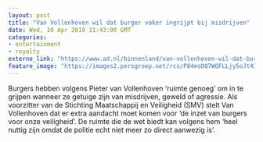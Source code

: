 ```yaml
---
layout: post
title: "Van Vollenhoven wil dat burger vaker ingrijpt bij misdrijven"
date: Wed, 10 Apr 2019 11:43:00 GMT
categories: 
- entertainment 
- royalty 
externe_link: "https://www.ad.nl/binnenland/van-vollenhoven-wil-dat-burger-vaker-ingrijpt-bij-misdrijven~afe44ca5/"
feature_image: "https://images2.persgroep.net/rcs/P84eoDQ7WQFLLjy5oJt4IfxUSfU/diocontent/145131232/_fitwidth/400/?appId=21791a8992982cd8da851550a453bd7f&quality=0.7"
---
```


Burgers hebben volgens Pieter van Vollenhoven ‘ruimte genoeg’ om in te grijpen wanneer ze getuige zijn van misdrijven, geweld of agressie. Als voorzitter van de Stichting Maatschappij en Veiligheid (SMV) stelt Van Vollenhoven dat er extra aandacht moet komen voor ‘de inzet van burgers voor onze veiligheid’. De ruimte die de wet biedt kan volgens hem ‘heel nuttig zijn omdat de politie echt niet meer zo direct aanwezig is’.
